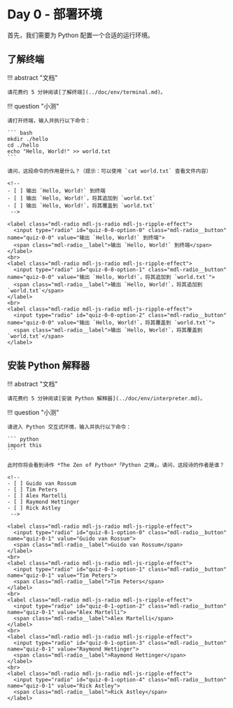 # Day 0 - 部署环境

首先，我们需要为 Python 配置一个合适的运行环境。

## 了解终端

!!! abstract "文档"

    请花费约 5 分钟阅读[了解终端](../doc/env/terminal.md)。

!!! question "小测"

    请打开终端，输入并执行以下命令：

    ``` bash
    mkdir ./hello
    cd ./hello
    echo "Hello, World!" >> world.txt
    ```

    请问，这段命令的作用是什么？（提示：可以使用 `cat world.txt` 查看文件内容）

    <!--
    - [ ] 输出 `Hello, World!` 到终端
    - [ ] 输出 `Hello, World!`，将其追加到 `world.txt`
    - [ ] 输出 `Hello, World!`，将其覆盖到 `world.txt`
     -->

    <label class="mdl-radio mdl-js-radio mdl-js-ripple-effect">
      <input type="radio" id="quiz-0-0-option-0" class="mdl-radio__button" name="quiz-0-0" value="输出 `Hello, World!` 到终端">
      <span class="mdl-radio__label">输出 `Hello, World!` 到终端</span>
    </label>
    <br>
    <label class="mdl-radio mdl-js-radio mdl-js-ripple-effect">
      <input type="radio" id="quiz-0-0-option-1" class="mdl-radio__button" name="quiz-0-0" value="输出 `Hello, World!`，将其追加到 `world.txt`">
      <span class="mdl-radio__label">输出 `Hello, World!`，将其追加到 `world.txt`</span>
    </label>
    <br>
    <label class="mdl-radio mdl-js-radio mdl-js-ripple-effect">
      <input type="radio" id="quiz-0-0-option-2" class="mdl-radio__button" name="quiz-0-0" value="输出 `Hello, World!`，将其覆盖到 `world.txt`">
      <span class="mdl-radio__label">输出 `Hello, World!`，将其覆盖到 `world.txt`</span>
    </label>

## 安装 Python 解释器

!!! abstract "文档"

    请花费约 5 分钟阅读[安装 Python 解释器](../doc/env/interpreter.md)。

!!! question "小测"

    请进入 Python 交互式环境，输入并执行以下命令：

    ``` python
    import this
    ```

    此时你将会看到诗作 *The Zen of Python*「Python 之禅」。请问，这段诗的作者是谁？

    <!-- 
    - [ ] Guido van Rossum
    - [ ] Tim Peters
    - [ ] Alex Martelli
    - [ ] Raymond Hettinger
    - [ ] Rick Astley
     -->

    <label class="mdl-radio mdl-js-radio mdl-js-ripple-effect">
      <input type="radio" id="quiz-0-1-option-0" class="mdl-radio__button" name="quiz-0-1" value="Guido van Rossum">
      <span class="mdl-radio__label">Guido van Rossum</span>
    </label>
    <br>
    <label class="mdl-radio mdl-js-radio mdl-js-ripple-effect">
      <input type="radio" id="quiz-0-1-option-1" class="mdl-radio__button" name="quiz-0-1" value="Tim Peters">
      <span class="mdl-radio__label">Tim Peters</span>
    </label>
    <br>
    <label class="mdl-radio mdl-js-radio mdl-js-ripple-effect">
      <input type="radio" id="quiz-0-1-option-2" class="mdl-radio__button" name="quiz-0-1" value="Alex Martelli">
      <span class="mdl-radio__label">Alex Martelli</span>
    </label>
    <br>
    <label class="mdl-radio mdl-js-radio mdl-js-ripple-effect">
      <input type="radio" id="quiz-0-1-option-3" class="mdl-radio__button" name="quiz-0-1" value="Raymond Hettinger">
      <span class="mdl-radio__label">Raymond Hettinger</span>
    </label>
    <br>
    <label class="mdl-radio mdl-js-radio mdl-js-ripple-effect">
      <input type="radio" id="quiz-0-1-option-4" class="mdl-radio__button" name="quiz-0-1" value="Rick Astley">
      <span class="mdl-radio__label">Rick Astley</span>
    </label>